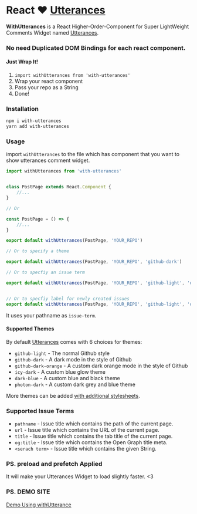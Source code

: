 # React ❤️ [Utterances](https://github.com/utterance/utterances)

**WithUtterances** is a React Higher-Order-Component for Super LightWeight Comments Widget named [Utterances](https://github.com/utterance/utterances).

### No need Duplicated DOM Bindings for each react component.

#### Just Wrap It!

1. `import withUtterances from 'with-utterances'`
2. Wrap your react component
3. Pass your repo as a String
4. Done!

### Installation

```sh
npm i with-utterances
yarn add with-utterances
```

### Usage

import `withUtterances` to the file which has component that you want to show utterances comment widget.

```jsx
import withUtterances from 'with-utterances'


class PostPage extends React.Component {
    //...
}

// Or

const PostPage = () => {
    //...
}

export default withUtterances(PostPage, 'YOUR_REPO')

// Or to specify a theme

export default withUtterances(PostPage, 'YOUR_REPO', 'github-dark')

// Or to specfiy an issue term

export default withUtterances(PostPage, 'YOUR_REPO', 'github-light', 'og:title')


// Or to specfiy label for newly created issues
export default withUtterances(PostPage, 'YOUR_REPO', 'github-light', 'og:title', 'comments')
```

It uses your pathname as `issue-term`.

#### Supported Themes

By default [Utterances](https://github.com/utterance/utterances) comes with 6 choices for themes:
- `github-light` - The normal Github style
- `github-dark` - A dark mode in the style of Github
- `github-dark-orange` - A custom dark orange mode in the style of Github
- `icy-dark` - A custom blue glow theme
- `dark-blue` - A custom blue and black theme
- `photon-dark` - A custom dark grey and blue theme

More themes can be added [with additional stylesheets](https://github.com/utterance/utterances/blob/master/CONTRIBUTING.md#theme-development).

### Supported Issue Terms

- `pathname` - Issue title which contains the path of the current page.
- `url` - Issue title which contains the URL of the current page.
- `title` - Issue title which contains the tab title of the current page.
- `og:title` - Issue title which contains the Open Graph title meta.
- `<serach term>` - Issue title which contains the given String.

### PS. preload and prefetch Applied

It will make your Utterances Widget to load slightly faster. <3


### PS. DEMO SITE

[Demo Using withUtterance](https://khw1031.github.io/posts/withUtterances)
